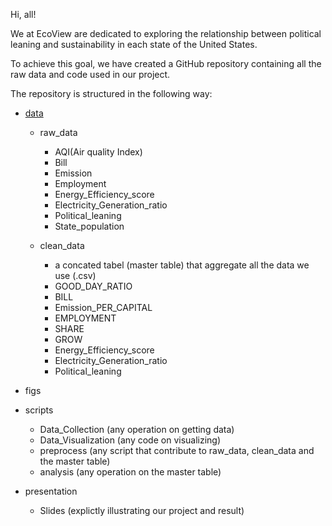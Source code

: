 Hi, all!

We at EcoView are dedicated to exploring the relationship between political leaning and sustainability in each state of the United States. 

To achieve this goal, we have created a GitHub repository containing all the raw data and code used in our project. 

The repository is structured in the following way:


- [data]([https://link-url-here.org](https://github.com/macs30122-winter23/final-project-ecoview/tree/main/data))

  - raw_data

    - AQI(Air quality Index)
    - Bill
    - Emission
    - Employment
    - Energy_Efficiency_score
    - Electricity_Generation_ratio 
    - Political_leaning
    - State_population

  - clean_data

    - a concated tabel (master table) that aggregate all the data we use (.csv)
    - GOOD_DAY_RATIO
    - BILL
    - Emission_PER_CAPITAL
    - EMPLOYMENT
    - SHARE
    - GROW
    - Energy_Efficiency_score
    - Electricity_Generation_ratio 
    - Political_leaning 

- figs

- scripts

  - Data_Collection (any operation on getting data)
  - Data_Visualization (any code on visualizing)
  - preprocess (any script that contribute to raw_data, clean_data and the master table)
  - analysis (any operation on the master table)

- presentation
  - Slides (explictly illustrating our project and result)


 

